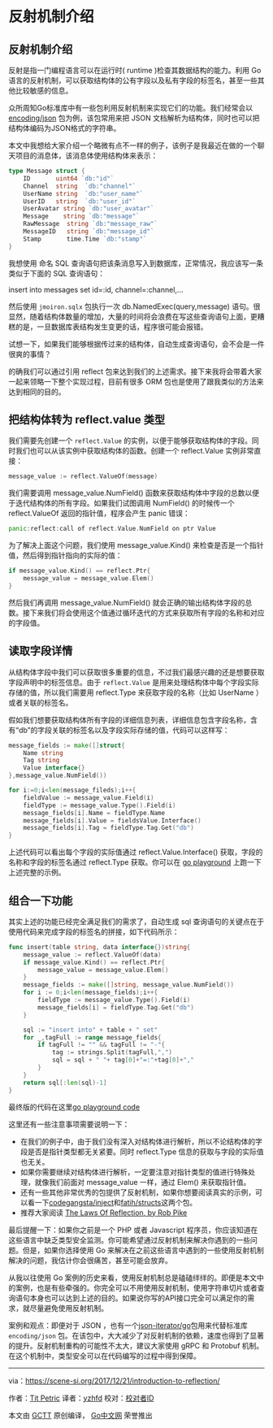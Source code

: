 # 反射机制介绍
## 反射机制介绍

反射是指一门编程语言可以在运行时( runtime )检查其数据结构的能力。利用 Go 语言的反射机制，可以获取结构体的公有字段以及私有字段的标签名，甚至一些其他比较敏感的信息。

众所周知Go标准库中有一些包利用反射机制来实现它们的功能。我们经常会以  [encoding/json](https://golang.org/pkg/encoding/json/) 包为例，该包常用来把 JSON 文档解析为结构体，同时也可以把结构体编码为JSON格式的字符串。

本文中我想给大家介绍一个略微有点不一样的例子，该例子是我最近在做的一个聊天项目的消息体，该消息体使用结构体来表示：

```go
type Message struct {
	ID       uint64 `db:"id"`
	Channel  string  `db:"channel"`
	UserName string  `db:"user_name"`
    UserID   string  `db:"user_id"`
    UserAvatar string `db:"user_avatar"`
    Message    string `db:"message"`
    RawMessage  string `db:"message_raw"`
    MessageID   string `db:"message_id"`
    Stamp       time.Time `db:"stamp"`
}
``` 

我想使用 命名 SQL 查询语句把该条消息写入到数据库，正常情况，我应该写一条类似于下面的 SQL 查询语句：

insert into messages set id=:id, channel=:channel,...

然后使用 `jmoiron.sqlx` 包执行一次 db.NamedExec(query,message) 语句。很显然，随着结构体数量的增加，大量的时间将会浪费在写这些查询语句上面，更糟糕的是，一旦数据库表结构发生变更的话，程序很可能会报错。

试想一下，如果我们能够根据传过来的结构体，自动生成查询语句，会不会是一件很爽的事情？

的确我们可以通过引用 reflect 包来达到我们的上述需求。接下来我将会带着大家一起来领略一下整个实现过程，目前有很多 ORM 包也是使用了跟我类似的方法来达到相同的目的。

## 把结构体转为 reflect.value 类型
我们需要先创建一个 `reflect.Value` 的实例，以便于能够获取结构体的字段。同时我们也可以从该实例中获取结构体的函数。创建一个 reflect.Value 实例非常直接：

```go
message_value := reflect.ValueOf(message)
```

我们需要调用 message_value.NumField() 函数来获取结构体中字段的总数以便于迭代结构体的所有字段。如果我们试图调用 NumField() 的时候传一个 reflect.ValueOf 返回的指针值，程序会产生 panic 错误：

```go
panic:reflect:call of reflect.Value.NumField on ptr Value
```

为了解决上面这个问题，我们使用 message_value.Kind() 来检查是否是一个指针值，然后得到指针指向的实际的值：

```go
if message_value.Kind() == reflect.Ptr{
	message_value = message_value.Elem()
}
```

然后我们再调用 message_value.NumField() 就会正确的输出结构体字段的总数。接下来我们将会使用这个值通过循环迭代的方式来获取所有字段的名称和对应的字段值。

## 读取字段详情
从结构体字段中我们可以获取很多重要的信息，不过我们最感兴趣的还是想要获取字段声明中的标签信息。由于 `reflect.Value` 是用来处理结构体中每个字段实际存储的值，所以我们需要用 reflect.Type 来获取字段的名称（比如 UserName ）或者关联的标签名。

假如我们想要获取结构体所有字段的详细信息列表，详细信息包含字段名称，含有“db”的字段关联的标签名以及字段实际存储的值，代码可以这样写：

```go
message_fields := make([]struct{
	Name string
	Tag string
	Value interface{}
},message_value.NumField())

for i:=0;i<len(message_fileds);i++{
	fieldValue := message_value.Field(i)
	fieldType := message_value.Type().Field(i)
	message_fields[i].Name = fieldType.Name
	message_fields[i].Value = fieldsValue.Interface()
	message_fields[i].Tag = fieldType.Tag.Get("db")
}
```

上述代码可以看出每个字段的实际值通过 reflect.Value.Interface() 获取，字段的名称和字段的标签名通过 reflect.Type 获取。你可以在 [go playground](https://play.golang.org/p/Bu0J-jlsLB7) 上跑一下上述完整的示例。

## 组合一下功能
其实上述的功能已经完全满足我们的需求了，自动生成 sql 查询语句的关键点在于使用代码来完成字段的标签名的拼接，如下代码所示：

```go
func insert(table string, data interface{})string{
	message_value := reflect.ValueOf(data)
	if message_value.Kind() == reflect.Ptr{
		message_value = message_value.Elem()
	}
	message_fields := make([]string, message_value.NumField())
	for i := 0;i<len(message_fields);i++{
		fieldType := message_value.Type().Field(i)
		message_fields[i] = fieldType.Tag.Get("db")
	}

	sql := "insert into" + table + " set"
	for _,tagFull := range message_fields{
		if tagFull != "" && tagFull != "-"{
			tag := strings.Split(tagFull,",")
			sql = sql + " "+ tag[0]+"=:"+tag[0]+","
		}
	}
	return sql[:len(sql)-1]
}
```

最终版的代码在这里[go playground code](https://play.golang.org/p/KcuTIWa3S1F)

这里还有一些注意事项需要说明一下：

* 在我们的例子中，由于我们没有深入对结构体进行解析，所以不论结构体的字段是否是指针类型都无关紧要。同时 reflect.Type 信息的获取与字段的实际值也无关。
* 如果你需要继续对结构体进行解析，一定要注意对指针类型的值进行特殊处理，就像我们前面对 message_value 一样，通过 Elem() 来获取指针值。
* 还有一些其他非常优秀的包提供了反射机制，如果你想要阅读真实的示例，可以看一下[codegangsta/inject](https://github.com/codegangsta/inject)和[fatih/structs](https://github.com/fatih/structs)这两个包。
* 推荐大家阅读 [The Laws Of Reflection, by Rob Pike](https://blog.golang.org/laws-of-reflection)

最后提醒一下：如果你之前是一个 PHP 或者 Javascript 程序员，你应该知道在这些语言中缺乏类型安全监测。你可能希望通过反射机制来解决你遇到的一些问题。但是，如果你选择使用 Go 来解决在之前这些语言中遇到的一些使用反射机制解决的问题，我估计你会很痛苦，甚至可能会放弃。

从我以往使用 Go 案例的历史来看，使用反射机制总是磕磕绊绊的。即便是本文中的案例，也是有些牵强的。你完全可以不用使用反射机制，使用字符串切片或者查询语句本身也可以达到上述的目的。如果说你写的API接口完全可以满足你的需求，就尽量避免使用反射机制。

案例和观点：即便对于 JSON ，也有一个[json-iterator/go](https://github.com/json-iterator/go)包用来代替标准库 `encoding/json` 包。在该包中，大大减少了对反射机制的依赖，速度也得到了显著的提升。反射机制重构的可能性不太大，建议大家使用 gRPC 和 Protobuf 机制。在这个机制中，类型安全可以在代码编写的过程中得到保障。

---

via：https://scene-si.org/2017/12/21/introduction-to-reflection/

作者：[Tit Petric](https://scene-si.org)
译者：[yzhfd](https://github.com/yzhfd)
校对：[校对者ID](https://github.com/polaris1119)

本文由 [GCTT](https://github.com/studygolang/GCTT) 原创编译，
[Go中文网](https://studygolang.com/) 荣誉推出